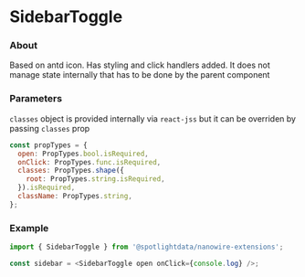 # SidebarToggle

### About

Based on antd icon. Has styling and click handlers added.
It does not manage state internally that has to be done by the parent component

### Parameters

`classes` object is provided internally via `react-jss` but it can be overriden by passing `classes` prop

```javascript
const propTypes = {
  open: PropTypes.bool.isRequired,
  onClick: PropTypes.func.isRequired,
  classes: PropTypes.shape({
    root: PropTypes.string.isRequired,
  }).isRequired,
  className: PropTypes.string,
};
```

### Example

```javascript
import { SidebarToggle } from '@spotlightdata/nanowire-extensions';

const sidebar = <SidebarToggle open onClick={console.log} />;
```
